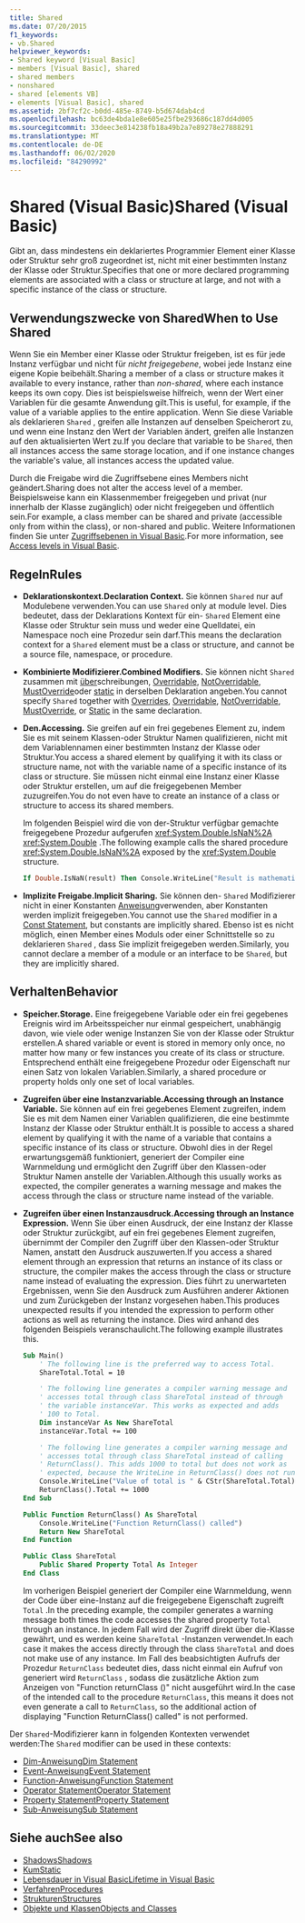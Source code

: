 ```yaml
---
title: Shared
ms.date: 07/20/2015
f1_keywords:
- vb.Shared
helpviewer_keywords:
- Shared keyword [Visual Basic]
- members [Visual Basic], shared
- shared members
- nonshared
- shared [elements VB]
- elements [Visual Basic], shared
ms.assetid: 2bf7cf2c-b0dd-485e-8749-b5d674dab4cd
ms.openlocfilehash: bc63de4bda1e8e605e25fbe293686c187dd4d005
ms.sourcegitcommit: 33deec3e814238fb18a49b2a7e89278e27888291
ms.translationtype: MT
ms.contentlocale: de-DE
ms.lasthandoff: 06/02/2020
ms.locfileid: "84290992"
---
```

# <a name="shared-visual-basic"></a><span data-ttu-id="1093f-102">Shared (Visual Basic)</span><span class="sxs-lookup"><span data-stu-id="1093f-102">Shared (Visual Basic)</span></span>

<span data-ttu-id="1093f-103">Gibt an, dass mindestens ein deklariertes Programmier Element einer Klasse oder Struktur sehr groß zugeordnet ist, nicht mit einer bestimmten Instanz der Klasse oder Struktur.</span><span class="sxs-lookup"><span data-stu-id="1093f-103">Specifies that one or more declared programming elements are associated with a class or structure at large, and not with a specific instance of the class or structure.</span></span>

## <a name="when-to-use-shared"></a><span data-ttu-id="1093f-104">Verwendungszwecke von Shared</span><span class="sxs-lookup"><span data-stu-id="1093f-104">When to Use Shared</span></span>

<span data-ttu-id="1093f-105">Wenn Sie ein Member einer Klasse oder Struktur freigeben, ist es für jede Instanz verfügbar und nicht für *nicht freigegebene*, wobei jede Instanz eine eigene Kopie beibehält.</span><span class="sxs-lookup"><span data-stu-id="1093f-105">Sharing a member of a class or structure makes it available to every instance, rather than *non-shared*, where each instance keeps its own copy.</span></span> <span data-ttu-id="1093f-106">Dies ist beispielsweise hilfreich, wenn der Wert einer Variablen für die gesamte Anwendung gilt.</span><span class="sxs-lookup"><span data-stu-id="1093f-106">This is useful, for example, if the value of a variable applies to the entire application.</span></span> <span data-ttu-id="1093f-107">Wenn Sie diese Variable als deklarieren `Shared` , greifen alle Instanzen auf denselben Speicherort zu, und wenn eine Instanz den Wert der Variablen ändert, greifen alle Instanzen auf den aktualisierten Wert zu.</span><span class="sxs-lookup"><span data-stu-id="1093f-107">If you declare that variable to be `Shared`, then all instances access the same storage location, and if one instance changes the variable's value, all instances access the updated value.</span></span>

<span data-ttu-id="1093f-108">Durch die Freigabe wird die Zugriffsebene eines Members nicht geändert.</span><span class="sxs-lookup"><span data-stu-id="1093f-108">Sharing does not alter the access level of a member.</span></span> <span data-ttu-id="1093f-109">Beispielsweise kann ein Klassenmember freigegeben und privat (nur innerhalb der Klasse zugänglich) oder nicht freigegeben und öffentlich sein.</span><span class="sxs-lookup"><span data-stu-id="1093f-109">For example, a class member can be shared and private (accessible only from within the class), or non-shared and public.</span></span> <span data-ttu-id="1093f-110">Weitere Informationen finden Sie unter [Zugriffsebenen in Visual Basic](../../../visual-basic/programming-guide/language-features/declared-elements/access-levels.md).</span><span class="sxs-lookup"><span data-stu-id="1093f-110">For more information, see [Access levels in Visual Basic](../../../visual-basic/programming-guide/language-features/declared-elements/access-levels.md).</span></span>

## <a name="rules"></a><span data-ttu-id="1093f-111">Regeln</span><span class="sxs-lookup"><span data-stu-id="1093f-111">Rules</span></span>

- <span data-ttu-id="1093f-112">**Deklarationskontext.**</span><span class="sxs-lookup"><span data-stu-id="1093f-112">**Declaration Context.**</span></span> <span data-ttu-id="1093f-113">Sie können `Shared` nur auf Modulebene verwenden.</span><span class="sxs-lookup"><span data-stu-id="1093f-113">You can use `Shared` only at module level.</span></span> <span data-ttu-id="1093f-114">Dies bedeutet, dass der Deklarations Kontext für ein- `Shared` Element eine Klasse oder Struktur sein muss und weder eine Quelldatei, ein Namespace noch eine Prozedur sein darf.</span><span class="sxs-lookup"><span data-stu-id="1093f-114">This means the declaration context for a `Shared` element must be a class or structure, and cannot be a source file, namespace, or procedure.</span></span>

- <span data-ttu-id="1093f-115">**Kombinierte Modifizierer.**</span><span class="sxs-lookup"><span data-stu-id="1093f-115">**Combined Modifiers.**</span></span> <span data-ttu-id="1093f-116">Sie können nicht `Shared` zusammen mit [über](../../../visual-basic/language-reference/modifiers/overrides.md)schreibungen, [Overridable](../../../visual-basic/language-reference/modifiers/overridable.md), [NotOverridable](../../../visual-basic/language-reference/modifiers/notoverridable.md), [MustOverride](../../../visual-basic/language-reference/modifiers/mustoverride.md)oder [static](../../../visual-basic/language-reference/modifiers/static.md) in derselben Deklaration angeben.</span><span class="sxs-lookup"><span data-stu-id="1093f-116">You cannot specify `Shared` together with [Overrides](../../../visual-basic/language-reference/modifiers/overrides.md), [Overridable](../../../visual-basic/language-reference/modifiers/overridable.md), [NotOverridable](../../../visual-basic/language-reference/modifiers/notoverridable.md), [MustOverride](../../../visual-basic/language-reference/modifiers/mustoverride.md), or [Static](../../../visual-basic/language-reference/modifiers/static.md) in the same declaration.</span></span>

- <span data-ttu-id="1093f-117">**Den.**</span><span class="sxs-lookup"><span data-stu-id="1093f-117">**Accessing.**</span></span> <span data-ttu-id="1093f-118">Sie greifen auf ein frei gegebenes Element zu, indem Sie es mit seinem Klassen-oder Struktur Namen qualifizieren, nicht mit dem Variablennamen einer bestimmten Instanz der Klasse oder Struktur.</span><span class="sxs-lookup"><span data-stu-id="1093f-118">You access a shared element by qualifying it with its class or structure name, not with the variable name of a specific instance of its class or structure.</span></span> <span data-ttu-id="1093f-119">Sie müssen nicht einmal eine Instanz einer Klasse oder Struktur erstellen, um auf die freigegebenen Member zuzugreifen.</span><span class="sxs-lookup"><span data-stu-id="1093f-119">You do not even have to create an instance of a class or structure to access its shared members.</span></span>

     <span data-ttu-id="1093f-120">Im folgenden Beispiel wird die von der-Struktur verfügbar gemachte freigegebene Prozedur aufgerufen <xref:System.Double.IsNaN%2A> <xref:System.Double> .</span><span class="sxs-lookup"><span data-stu-id="1093f-120">The following example calls the shared procedure <xref:System.Double.IsNaN%2A> exposed by the <xref:System.Double> structure.</span></span>

     ```vb
     If Double.IsNaN(result) Then Console.WriteLine("Result is mathematically undefined.")
     ```

- <span data-ttu-id="1093f-121">**Implizite Freigabe.**</span><span class="sxs-lookup"><span data-stu-id="1093f-121">**Implicit Sharing.**</span></span> <span data-ttu-id="1093f-122">Sie können den- `Shared` Modifizierer nicht in einer Konstanten [Anweisung](../../../visual-basic/language-reference/statements/const-statement.md)verwenden, aber Konstanten werden implizit freigegeben.</span><span class="sxs-lookup"><span data-stu-id="1093f-122">You cannot use the `Shared` modifier in a [Const Statement](../../../visual-basic/language-reference/statements/const-statement.md), but constants are implicitly shared.</span></span> <span data-ttu-id="1093f-123">Ebenso ist es nicht möglich, einen Member eines Moduls oder einer Schnittstelle so zu deklarieren `Shared` , dass Sie implizit freigegeben werden.</span><span class="sxs-lookup"><span data-stu-id="1093f-123">Similarly, you cannot declare a member of a module or an interface to be `Shared`, but they are implicitly shared.</span></span>

## <a name="behavior"></a><span data-ttu-id="1093f-124">Verhalten</span><span class="sxs-lookup"><span data-stu-id="1093f-124">Behavior</span></span>

- <span data-ttu-id="1093f-125">**Speicher.**</span><span class="sxs-lookup"><span data-stu-id="1093f-125">**Storage.**</span></span> <span data-ttu-id="1093f-126">Eine freigegebene Variable oder ein frei gegebenes Ereignis wird im Arbeitsspeicher nur einmal gespeichert, unabhängig davon, wie viele oder wenige Instanzen Sie von der Klasse oder Struktur erstellen.</span><span class="sxs-lookup"><span data-stu-id="1093f-126">A shared variable or event is stored in memory only once, no matter how many or few instances you create of its class or structure.</span></span> <span data-ttu-id="1093f-127">Entsprechend enthält eine freigegebene Prozedur oder Eigenschaft nur einen Satz von lokalen Variablen.</span><span class="sxs-lookup"><span data-stu-id="1093f-127">Similarly, a shared procedure or property holds only one set of local variables.</span></span>

- <span data-ttu-id="1093f-128">**Zugreifen über eine Instanzvariable.**</span><span class="sxs-lookup"><span data-stu-id="1093f-128">**Accessing through an Instance Variable.**</span></span> <span data-ttu-id="1093f-129">Sie können auf ein frei gegebenes Element zugreifen, indem Sie es mit dem Namen einer Variablen qualifizieren, die eine bestimmte Instanz der Klasse oder Struktur enthält.</span><span class="sxs-lookup"><span data-stu-id="1093f-129">It is possible to access a shared element by qualifying it with the name of a variable that contains a specific instance of its class or structure.</span></span> <span data-ttu-id="1093f-130">Obwohl dies in der Regel erwartungsgemäß funktioniert, generiert der Compiler eine Warnmeldung und ermöglicht den Zugriff über den Klassen-oder Struktur Namen anstelle der Variablen.</span><span class="sxs-lookup"><span data-stu-id="1093f-130">Although this usually works as expected, the compiler generates a warning message and makes the access through the class or structure name instead of the variable.</span></span>

- <span data-ttu-id="1093f-131">**Zugreifen über einen Instanzausdruck.**</span><span class="sxs-lookup"><span data-stu-id="1093f-131">**Accessing through an Instance Expression.**</span></span> <span data-ttu-id="1093f-132">Wenn Sie über einen Ausdruck, der eine Instanz der Klasse oder Struktur zurückgibt, auf ein frei gegebenes Element zugreifen, übernimmt der Compiler den Zugriff über den Klassen-oder Struktur Namen, anstatt den Ausdruck auszuwerten.</span><span class="sxs-lookup"><span data-stu-id="1093f-132">If you access a shared element through an expression that returns an instance of its class or structure, the compiler makes the access through the class or structure name instead of evaluating the expression.</span></span> <span data-ttu-id="1093f-133">Dies führt zu unerwarteten Ergebnissen, wenn Sie den Ausdruck zum Ausführen anderer Aktionen und zum Zurückgeben der Instanz vorgesehen haben.</span><span class="sxs-lookup"><span data-stu-id="1093f-133">This produces unexpected results if you intended the expression to perform other actions as well as returning the instance.</span></span> <span data-ttu-id="1093f-134">Dies wird anhand des folgenden Beispiels veranschaulicht.</span><span class="sxs-lookup"><span data-stu-id="1093f-134">The following example illustrates this.</span></span>
  
    ```vb
    Sub Main()
        ' The following line is the preferred way to access Total.
        ShareTotal.Total = 10

        ' The following line generates a compiler warning message and
        ' accesses total through class ShareTotal instead of through
        ' the variable instanceVar. This works as expected and adds
        ' 100 to Total.
        Dim instanceVar As New ShareTotal
        instanceVar.Total += 100

        ' The following line generates a compiler warning message and
        ' accesses total through class ShareTotal instead of calling
        ' ReturnClass(). This adds 1000 to total but does not work as
        ' expected, because the WriteLine in ReturnClass() does not run.
        Console.WriteLine("Value of total is " & CStr(ShareTotal.Total))
        ReturnClass().Total += 1000
    End Sub

    Public Function ReturnClass() As ShareTotal
        Console.WriteLine("Function ReturnClass() called")
        Return New ShareTotal
    End Function

    Public Class ShareTotal
        Public Shared Property Total As Integer
    End Class
    ```

     <span data-ttu-id="1093f-135">Im vorherigen Beispiel generiert der Compiler eine Warnmeldung, wenn der Code über eine-Instanz auf die freigegebene Eigenschaft zugreift `Total` .</span><span class="sxs-lookup"><span data-stu-id="1093f-135">In the preceding example, the compiler generates a warning message both times the code accesses the shared property `Total` through an instance.</span></span> <span data-ttu-id="1093f-136">In jedem Fall wird der Zugriff direkt über die-Klasse gewährt, und es werden keine `ShareTotal` -Instanzen verwendet.</span><span class="sxs-lookup"><span data-stu-id="1093f-136">In each case it makes the access directly through the class `ShareTotal` and does not make use of any instance.</span></span> <span data-ttu-id="1093f-137">Im Fall des beabsichtigten Aufrufs der Prozedur `ReturnClass` bedeutet dies, dass nicht einmal ein Aufruf von generiert wird `ReturnClass` , sodass die zusätzliche Aktion zum Anzeigen von "Function returnClass ()" nicht ausgeführt wird.</span><span class="sxs-lookup"><span data-stu-id="1093f-137">In the case of the intended call to the procedure `ReturnClass`, this means it does not even generate a call to `ReturnClass`, so the additional action of displaying "Function ReturnClass() called" is not performed.</span></span>

<span data-ttu-id="1093f-138">Der `Shared`-Modifizierer kann in folgenden Kontexten verwendet werden:</span><span class="sxs-lookup"><span data-stu-id="1093f-138">The `Shared` modifier can be used in these contexts:</span></span>

- [<span data-ttu-id="1093f-139">Dim-Anweisung</span><span class="sxs-lookup"><span data-stu-id="1093f-139">Dim Statement</span></span>](../statements/dim-statement.md)
- [<span data-ttu-id="1093f-140">Event-Anweisung</span><span class="sxs-lookup"><span data-stu-id="1093f-140">Event Statement</span></span>](../statements/event-statement.md)
- [<span data-ttu-id="1093f-141">Function-Anweisung</span><span class="sxs-lookup"><span data-stu-id="1093f-141">Function Statement</span></span>](../statements/function-statement.md)
- [<span data-ttu-id="1093f-142">Operator Statement</span><span class="sxs-lookup"><span data-stu-id="1093f-142">Operator Statement</span></span>](../operator-statement.md)
- [<span data-ttu-id="1093f-143">Property Statement</span><span class="sxs-lookup"><span data-stu-id="1093f-143">Property Statement</span></span>](../property-statement.md)
- [<span data-ttu-id="1093f-144">Sub-Anweisung</span><span class="sxs-lookup"><span data-stu-id="1093f-144">Sub Statement</span></span>](../sub-statement.md)
  
## <a name="see-also"></a><span data-ttu-id="1093f-145">Siehe auch</span><span class="sxs-lookup"><span data-stu-id="1093f-145">See also</span></span>

- [<span data-ttu-id="1093f-146">Shadows</span><span class="sxs-lookup"><span data-stu-id="1093f-146">Shadows</span></span>](shadows.md)
- [<span data-ttu-id="1093f-147">Kum</span><span class="sxs-lookup"><span data-stu-id="1093f-147">Static</span></span>](static.md)
- [<span data-ttu-id="1093f-148">Lebensdauer in Visual Basic</span><span class="sxs-lookup"><span data-stu-id="1093f-148">Lifetime in Visual Basic</span></span>](../../programming-guide/language-features/declared-elements/lifetime.md)
- [<span data-ttu-id="1093f-149">Verfahren</span><span class="sxs-lookup"><span data-stu-id="1093f-149">Procedures</span></span>](../../programming-guide/language-features/procedures/index.md)
- [<span data-ttu-id="1093f-150">Strukturen</span><span class="sxs-lookup"><span data-stu-id="1093f-150">Structures</span></span>](../../programming-guide/language-features/data-types/structures.md)
- [<span data-ttu-id="1093f-151">Objekte und Klassen</span><span class="sxs-lookup"><span data-stu-id="1093f-151">Objects and Classes</span></span>](../../programming-guide/language-features/objects-and-classes/index.md)
